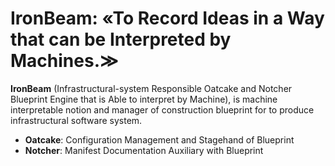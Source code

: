 # IronBeam: «To Record Ideas in a Way that can be Interpreted by Machines.≫

**IronBeam** (Infrastructural-system Responsible Oatcake and Notcher Blueprint Engine that is Able to interpret by Machine), is machine interpretable notion and manager of construction blueprint for to produce infrastructural software system.

- **Oatcake**: Configuration Management and Stagehand of Blueprint
- **Notcher**: Manifest Documentation Auxiliary with Blueprint

